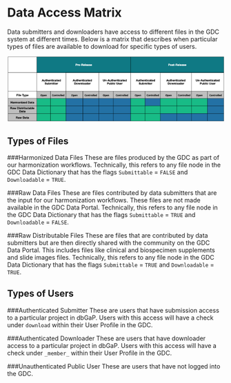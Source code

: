 # Data Access Matrix

Data submitters and downloaders have access to different files in the GDC system at different times.  Below is a matrix that describes when particular types of files are available to download for specific types of users.  

[![GDC Submission Dashboard Page](images/data_access_matrix.png)](images/data_access_matrix.png "Click to see the full image.")


## Types of Files
###Harmonized Data Files
These are files produced by the GDC as part of our harmonization workflows.  Technically, this refers to any file node in the GDC Data Dictionary that has the flags `Submittable` = `FALSE` and `Downloadable` = `TRUE`.

###Raw Data Files
These are files contributed by data submitters that are the input for our harmonization workflows.  These files are not made available in the GDC Data Portal.  Technically, this refers to any file node in the GDC Data Dictionary that has the flags `Submittable` = `TRUE` and `Downloadable` = `FALSE`.

###Raw Distributable Files
These are files that are contributed by data submitters but are then directly shared with the community on the GDC  Data Portal.  This includes files like clinical and biospecimen supplements and slide images files.  Technically, this refers to any file node in the GDC Data Dictionary that has the flags `Submittable` = `TRUE` and `Downloadable` = `TRUE`.

## Types of Users
###Authenticated Submitter
These are users that have submission access to a particular project in dbGaP.  Users with this access will have a check under `download` within their User Profile in the GDC.

###Authenticated Downloader
These are users that have downloader access to a particular project in dbGaP.  Users with this access will have a check under `_member_` within their User Profile in the GDC.

###Unauthenticated Public User
These are users that have not logged into the GDC.  
